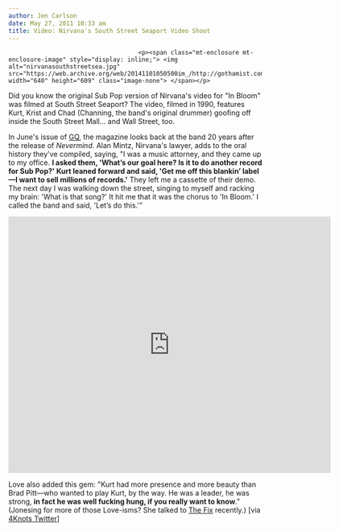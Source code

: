 ```yaml
---
author: Jen Carlson
date: May 27, 2011 10:33 am
title: Video: Nirvana's South Street Seaport Video Shoot
---
```


	
										<p><span class="mt-enclosure mt-enclosure-image" style="display: inline;"> <img alt="nirvanasouthstreetsea.jpg" src="https://web.archive.org/web/20141101050500im_/http://gothamist.com/attachments/arts_jen/nirvanasouthstreetsea.jpg" width="640" height="609" class="image-none"> </span></p>

<p>Did you know the original Sub Pop version of Nirvana&apos;s video for &quot;In Bloom&quot; was filmed at South Street Seaport? The video, filmed in 1990, features Kurt, Krist and Chad (Channing, the band&apos;s original drummer) goofing off inside the South Street Mall... and Wall Street, too. </p>

<p>In June&apos;s issue of <a href="https://web.archive.org/web/20141101050500/http://www.gq.com/entertainment/music/201106/nirvana-20-years-later">GQ</a>, the magazine looks back at the band 20 years after the release of <em>Nevermind</em>. Alan Mintz, Nirvana&apos;s lawyer, adds to the oral history they&apos;ve compiled, saying, &quot;I was a music attorney, and they came up to my office. <strong>I asked them, &apos;What&#x2019;s our goal here? Is it to do another record for Sub Pop?&apos; Kurt leaned forward and said, &apos;Get me off this blankin&#x2019; label&#x2014;I want to sell millions of records.&apos;</strong> They left me a cassette of their demo. The next day I was walking down the street, singing to myself and racking my brain: &apos;What is that song?&apos; It hit me that it was the chorus to &apos;In Bloom.&apos; I called the band and said, &apos;Let&#x2019;s do this.&apos;&#x201D;</p>

<p><iframe width="640" height="510" src="https://web.archive.org/web/20141101050500if_/http://www.youtube.com/embed/J2ia001E_XQ" frameborder="0" allowfullscreen></iframe></p>

<p>Love also added this gem: &quot;Kurt had more presence and more beauty than Brad Pitt&#x2014;who wanted to play Kurt, by the way. He was a leader, he was strong, <strong>in fact he was well fucking hung, if you really want to know</strong>.&quot; (Jonesing for more of those Love-isms? She talked to <a href="https://web.archive.org/web/20141101050500/http://www.thefix.com/content/courtney-love-interview?page=all">The Fix</a> recently.) [via <a href="https://web.archive.org/web/20141101050500/http://twitter.com/#!/4knotsfest/status/73918328778924033">4Knots Twitter</a>]</p>					
										
									
				